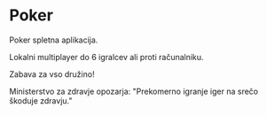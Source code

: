 # Poker
Poker spletna aplikacija.

Lokalni multiplayer do 6 igralcev ali proti računalniku.

Zabava za vso družino!

Ministerstvo za zdravje opozarja: "Prekomerno igranje iger na srečo škoduje zdravju."
